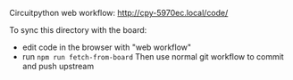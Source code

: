 
Circuitpython web workflow:
http://cpy-5970ec.local/code/

To sync this directory with the board:
  - edit code in the browser with "web workflow"
  - run `npm run fetch-from-board`
Then use normal git workflow to commit and push upstream
